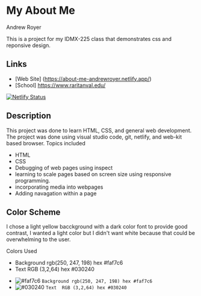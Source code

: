 # My About Me

Andrew Royer

This is a project for my IDMX-225 class that demonstrates css and reponsive design. 

## Links
* [Web Site] (https://about-me-andrewroyer.netlify.app/)
* [School] https://www.raritanval.edu/


[![Netlify Status](https://api.netlify.com/api/v1/badges/caff4a81-e585-441a-8a3c-76615cf7c6da/deploy-status)](https://app.netlify.com/sites/about-me-andrewroyer/deploys)

## Description 

This project was done to learn HTML, CSS, and general web development. The project was done using visual studio code, git, netlify, and web-kit based browser. Topics included 
* HTML
* CSS
* Debugging of web pages using inspect 
* learning to scale pages based on screen size using responsive programming. 
* incorporating media into webpages
* Adding navagation within a page

## Color Scheme

I chose a light yellow bacckground with a dark color font to provide good contrast, I wanted a light color but I didn't want white because that could be overwhelming to the user. 


Colors Used
* Background rgb(250, 247, 198) hex #faf7c6
* Text  RGB (3,2,64) hex #030240

- ![#faf7c6](https://via.placeholder.com/15/faf7c6/faf7c6.png) `Background rgb(250, 247, 198) hex #faf7c6`
- ![#030240](https://via.placeholder.com/15/030240/030240.png) `Text  RGB (3,2,64) hex #030240`